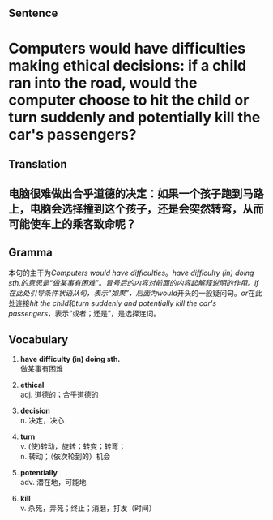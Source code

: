 ## Sentence

<h1>Computers would have difficulties making ethical decisions: if a child ran into the road, would the computer choose to hit the child or turn suddenly and potentially kill the car's passengers?</h1>

## Translation

<h2>电脑很难做出合乎道德的决定：如果一个孩子跑到马路上，电脑会选择撞到这个孩子，还是会突然转弯，从而可能使车上的乘客致命呢？</h2>     

## Gramma     

本句的主干为*Computers would have difficulties*。*have difficulty (in) doing sth.*的意思是“做某事有困难”。冒号后的内容对前面的内容起解释说明的作用。*if*在此处引导条件状语从句，表示“如果”，后面为*would*开头的一般疑问句。*or*在此处连接*hit the child*和*turn suddenly and potentially kill the car's passengers*，表示“或者；还是”，是选择连词。      


## Vocabulary   

1. **have difficulty (in) doing sth.**        
做某事有困难          

2. **ethical**         
adj. 道德的；合乎道德的          

3. **decision**         
n. 决定，决心        

4. **turn**         
v. (使)转动，旋转；转变；转弯；        
n. 转动；（依次轮到的）机会         

5. **potentially**         
adv. 潜在地，可能地          

6. **kill**         
v. 杀死，弄死；终止；消磨，打发（时间）        

